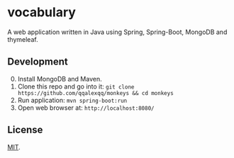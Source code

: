 # vocabulary

A web application written in Java using Spring, Spring-Boot, MongoDB and thymeleaf.

## Development

0. Install MongoDB and Maven.
1. Clone this repo and go into it:
`git clone https://github.com/qqalexqq/monkeys && cd monkeys`
2. Run application:
`mvn spring-boot:run`
3. Open web browser at:
`http://localhost:8080/`

## License

[MIT](./LICENSE).
